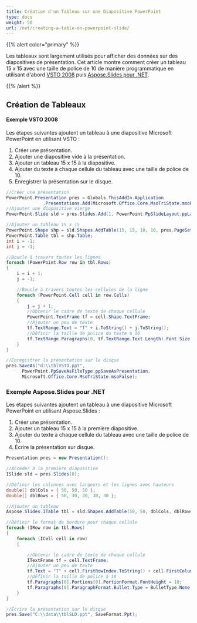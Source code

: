 ```yaml
---
title: Création d'un Tableau sur une Diapositive PowerPoint
type: docs
weight: 50
url: /net/creating-a-table-on-powerpoint-slide/
---
```


{{% alert color="primary" %}} 

Les tableaux sont largement utilisés pour afficher des données sur des diapositives de présentation. Cet article montre comment créer un tableau 15 x 15 avec une taille de police de 10 de manière programmatique en utilisant d'abord [VSTO 2008](/slides/net/creating-a-table-on-powerpoint-slide/) puis [Aspose.Slides pour .NET](/slides/net/creating-a-table-on-powerpoint-slide/).

{{% /alert %}} 
## **Création de Tableaux**
#### **Exemple VSTO 2008**
Les étapes suivantes ajoutent un tableau à une diapositive Microsoft PowerPoint en utilisant VSTO :

1. Créer une présentation.
1. Ajouter une diapositive vide à la présentation.
1. Ajouter un tableau 15 x 15 à la diapositive.
1. Ajouter du texte à chaque cellule du tableau avec une taille de police de 10.
1. Enregistrer la présentation sur le disque.

```c#
//Créer une présentation
PowerPoint.Presentation pres = Globals.ThisAddIn.Application
              .Presentations.Add(Microsoft.Office.Core.MsoTriState.msoFalse);
//Ajouter une diapositive vierge
PowerPoint.Slide sld = pres.Slides.Add(1, PowerPoint.PpSlideLayout.ppLayoutBlank);

//Ajouter un tableau 15 x 15
PowerPoint.Shape shp = sld.Shapes.AddTable(15, 15, 10, 10, pres.PageSetup.SlideWidth - 20, 300);
PowerPoint.Table tbl = shp.Table;
int i = -1;
int j = -1;

//Boucle à travers toutes les lignes
foreach (PowerPoint.Row row in tbl.Rows)
{
    i = i + 1;
    j = -1;

    //Boucle à travers toutes les cellules de la ligne
    foreach (PowerPoint.Cell cell in row.Cells)
    {
        j = j + 1;
        //Obtenir le cadre de texte de chaque cellule
        PowerPoint.TextFrame tf = cell.Shape.TextFrame;
        //Ajouter un peu de texte
        tf.TextRange.Text = "T" + i.ToString() + j.ToString();
        //Définir la taille de police du texte à 10
        tf.TextRange.Paragraphs(0, tf.TextRange.Text.Length).Font.Size = 10;
    }
}

//Enregistrer la présentation sur le disque
pres.SaveAs("d:\\tblVSTO.ppt",
      PowerPoint.PpSaveAsFileType.ppSaveAsPresentation,
      Microsoft.Office.Core.MsoTriState.msoFalse);
```



### **Exemple Aspose.Slides pour .NET**
Les étapes suivantes ajoutent un tableau à une diapositive Microsoft PowerPoint en utilisant Aspose.Slides :

1. Créer une présentation.
1. Ajouter un tableau 15 x 15 à la première diapositive.
1. Ajouter du texte à chaque cellule du tableau avec une taille de police de 10.
1. Écrire la présentation sur disque.

```c#
Presentation pres = new Presentation();

//Accéder à la première diapositive
ISlide sld = pres.Slides[0];

//Définir les colonnes avec largeurs et les lignes avec hauteurs
double[] dblCols = { 50, 50, 50 };
double[] dblRows = { 50, 30, 30, 30, 30 };

//Ajouter un tableau
Aspose.Slides.ITable tbl = sld.Shapes.AddTable(50, 50, dblCols, dblRows);

//Définir le format de bordure pour chaque cellule
foreach (IRow row in tbl.Rows)
{
	foreach (ICell cell in row)
	{

		//Obtenir le cadre de texte de chaque cellule
		ITextFrame tf = cell.TextFrame;
		//Ajouter un peu de texte
		tf.Text = "T" + cell.FirstRowIndex.ToString() + cell.FirstColumnIndex.ToString();
		//Définir la taille de police à 10
		tf.Paragraphs[0].Portions[0].PortionFormat.FontHeight = 10;
		tf.Paragraphs[0].ParagraphFormat.Bullet.Type = BulletType.None;
	}
}

//Écrire la présentation sur le disque
pres.Save("C:\\data\\tblSLD.ppt", SaveFormat.Ppt);
```